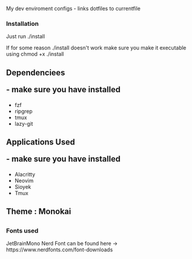 My dev enviroment configs - links dotfiles to currentfile

<h3> Installation </h3>
<p>Just run ./install</p>
<p>If for some reason ./install doesn't work make sure you make it executable using chmod +x ./install</p>

<h2>Dependenciees<p> - make sure you have installed</p></h2>
<ul>
    <li>fzf</li>
    <li>ripgrep</li>
    <li>tmux</li>
    <li>lazy-git</li>
</ul>

<h2>Applications Used<p> - make sure you have installed</p></h2>
<ul>
    <li>Alacritty</li>
    <li>Neovim</li>
    <li>Sioyek</li>
    <li>Tmux</li>
</ul>

<h2>Theme : Monokai<h2>

<h3> Fonts used </h3>
<p>JetBrainMono Nerd Font can be found here -> https://www.nerdfonts.com/font-downloads</p>
